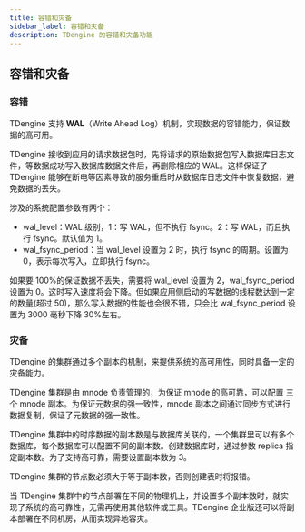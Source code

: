```yaml
---
title: 容错和灾备
sidebar_label: 容错和灾备
description: TDengine 的容错和灾备功能
---
```


## 容错和灾备

### 容错

TDengine 支持 **WAL**（Write Ahead Log）机制，实现数据的容错能力，保证数据的高可用。

TDengine 接收到应用的请求数据包时，先将请求的原始数据包写入数据库日志文件，等数据成功写入数据库数据文件后，再删除相应的 WAL。这样保证了 TDengine 能够在断电等因素导致的服务重启时从数据库日志文件中恢复数据，避免数据的丢失。

涉及的系统配置参数有两个：

- wal_level：WAL 级别，1：写 WAL，但不执行 fsync。2：写 WAL，而且执行 fsync。默认值为 1。
- wal_fsync_period：当 wal_level 设置为 2 时，执行 fsync 的周期。设置为 0，表示每次写入，立即执行 fsync。

如果要 100%的保证数据不丢失，需要将 wal_level 设置为 2，wal_fsync_period 设置为 0。这时写入速度将会下降。但如果应用侧启动的写数据的线程数达到一定的数量(超过 50)，那么写入数据的性能也会很不错，只会比 wal_fsync_period 设置为 3000 毫秒下降 30%左右。

### 灾备

TDengine 的集群通过多个副本的机制，来提供系统的高可用性，同时具备一定的灾备能力。

TDengine 集群是由 mnode 负责管理的，为保证 mnode 的高可靠，可以配置 三个 mnode 副本。为保证元数据的强一致性，mnode 副本之间通过同步方式进行数据复制，保证了元数据的强一致性。

TDengine 集群中的时序数据的副本数是与数据库关联的，一个集群里可以有多个数据库，每个数据库可以配置不同的副本数。创建数据库时，通过参数 replica 指定副本数。为了支持高可靠，需要设置副本数为 3。

TDengine 集群的节点数必须大于等于副本数，否则创建表时将报错。

当 TDengine 集群中的节点部署在不同的物理机上，并设置多个副本数时，就实现了系统的高可靠性，无需再使用其他软件或工具。TDengine 企业版还可以将副本部署在不同机房，从而实现异地容灾。
